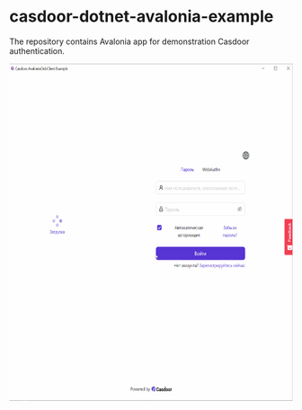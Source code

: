 # casdoor-dotnet-avalonia-example

The repository contains Avalonia app for demonstration Casdoor authentication.

<img src="images/casdoor-signin.gif" widht=200  height=600/>